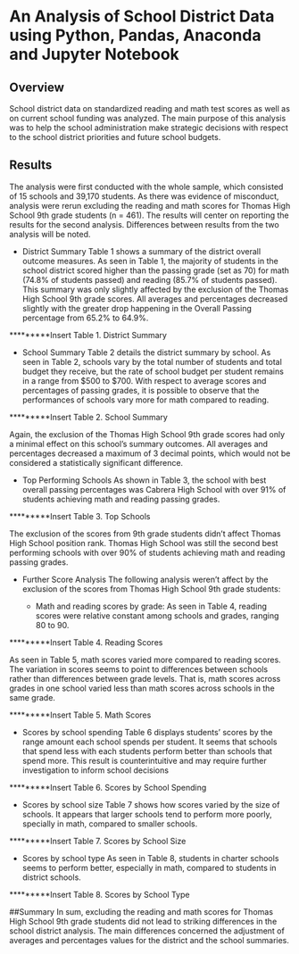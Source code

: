 # An Analysis of School District Data using Python, Pandas, Anaconda and Jupyter Notebook

## Overview
School district data on standardized reading and math test scores as well as on current school funding was analyzed. The main purpose of this analysis was to help the school administration make strategic decisions with respect to the school district priorities and future school budgets.

## Results
The analysis were first conducted with the whole sample, which consisted of 15 schools and 39,170 students. As there was evidence of misconduct, analysis were rerun excluding the reading and math scores for Thomas High School 9th grade students (n = 461). The results will center on reporting the results for the second analysis. Differences between results from the two analysis will be noted.

- District Summary
Table 1 shows a summary of the district overall outcome measures. As seen in Table 1, the majority of students in the school district scored higher than the passing grade (set as 70) for math (74.8% of students passed) and reading (85.7% of students passed). This summary was only slightly affected by the exclusion of the Thomas High School 9th grade scores. All averages and percentages decreased slightly with the greater drop happening in the Overall Passing percentage from 65.2% to 64.9%. 

*********Insert Table 1. District Summary

- School Summary 
Table 2 details the district summary by school. As seen in Table 2, schools vary by the total number of students and total budget they receive, but the rate of school budget per student remains in a range from $500 to $700. With respect to average scores and percentages of passing grades, it is possible to observe that the performances of schools vary more for math compared to reading.

*********Insert Table 2. School Summary

Again, the exclusion of the Thomas High School 9th grade scores had only a minimal effect on this school’s summary outcomes. All averages and percentages decreased a maximum of 3 decimal points, which would not be considered a statistically significant difference.

- Top Performing Schools 
As shown in Table 3, the school with best overall passing percentages was Cabrera High School with over 91% of students achieving math and reading passing grades.

*********Insert Table 3. Top Schools

The exclusion of the scores from 9th grade students didn’t affect Thomas High School position rank. Thomas High School was still the second best performing schools with over 90% of students achieving math and reading passing grades.

- Further Score Analysis
The following analysis weren’t affect by the exclusion of the scores from Thomas High School 9th grade students:
	
	- Math and reading scores by grade:
As seen in Table 4, reading scores were relative constant among schools and grades, ranging 80 to 90.

*********Insert Table 4. Reading Scores

As seen in Table 5, math scores varied more compared to reading scores. The variation in scores seems to point to differences between schools rather than differences between grade levels. That is, math scores across grades in one school varied less than math scores across schools in the same grade.

 *********Insert Table 5. Math Scores

  - Scores by school spending
Table 6 displays students’ scores by the range amount each school spends per student. It seems that schools that spend less with each students perform better than schools that spend more. This result is counterintuitive and may require further investigation to inform school decisions

 *********Insert Table 6. Scores by School Spending

  - Scores by school size
Table 7 shows how scores varied by the size of schools. It appears that larger schools tend to perform more poorly, specially in math, compared to smaller schools.

 *********Insert Table 7. Scores by School Size

  - Scores by school type
As seen in Table 8, students in charter schools seems to perform  better, especially in math, compared to students in district schools.

 *********Insert Table 8. Scores by School Type

##Summary
In sum, excluding the reading and math scores for Thomas High School 9th grade students did not lead to striking differences in the school district analysis. The main differences concerned the adjustment of averages and percentages values for the district and the school summaries.
